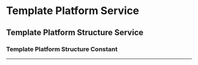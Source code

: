 # Template Platform Service

## Template Platform Structure Service

### Template Platform Structure Constant

----
